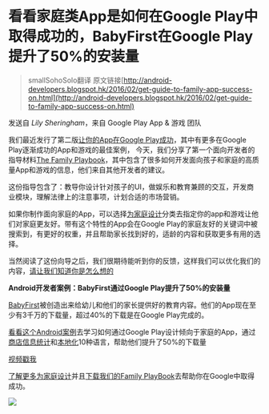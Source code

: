 # 看看家庭类App是如何在Google Play中取得成功的，BabyFirst在Google Play提升了50%的安装量

>smallSohoSolo翻译 原文链接[http://android-developers.blogspot.hk/2016/02/get-guide-to-family-app-success-on.html](http://android-developers.blogspot.hk/2016/02/get-guide-to-family-app-success-on.html)

发送自 *Lily Sheringham*，来自 Google Play App & 游戏 团队

我们最近发行了第二版[让你的App在Google Play成功](http://g.co/play/developerguide)，其中有更多在Google Play逐渐成功的App和游戏的最佳案例，
今天，我们分享了第一个面向开发者的指导材料[The Family Playbook](https://play.google.com/store/books/details/Google_Inc_The_Family_Playbook_for_Developers?id=-mi5CgAAQBAJ)，其中包含了很多如何开发面向孩子和家庭的高质量App和游戏的信息，他们来自其他开发者的建议。

这份指导包含了：教导你设计针对孩子的UI，做娱乐和教育兼顾的交互，开发商业模块，理解法律上的注意事项，计划合适的市场营销。

如果你制作面向家庭的App，可以选择[为家庭设计](http://developer.android.com/distribute/googleplay/families/about.html?utm_campaign=android_series_babyfirst_021816&utm_source=anddev&utm_medium=blog)分类去指定你的app和游戏让他们对家庭更友好。带有这个特性的App会在Google Play的家庭友好的关键词中被搜索到，有更好的权重，并且帮助家长找到好的，适龄的内容和获取更多有用的选择。

当然阅读了这份向导之后，我们很期待能听到你的反馈，这样我们可以优化我们的内容，[请让我们知道你是怎么想的](http://goo.gl/xZL1No)

**Android开发者案例：BabyFirst通过Google Play提升了50%的安装量**

[BabyFirst](https://play.google.com/store/apps/dev?id=4773270709540091084&hl=en)被创造出来给幼儿和他们的家长提供好的教育内容。他们的App现在至少有3千万的下载量，超过40%的下载是在Google Play完成的。

[看看这个Android案例](https://www.youtube.com/playlist?list=PLWz5rJ2EKKc9ofd2f-_-xmUi07wIGZa1c)去学习如何通过Google Play设计倾向于家庭的App，通过[商店信息统计](http://developer.android.com/distribute/users/experiments.html?utm_campaign=android_series_babyfirst_021816&utm_source=anddev&utm_medium=blog)和[本地化](http://developer.android.com/distribute/tools/localization-checklist.html?utm_campaign=android_series_babyfirst_021816&utm_source=anddev&utm_medium=blog)10种语言，帮助他们提升了50%的下载量

[视频戳我](https://youtu.be/mdcTzyGM5vA?list=PLWz5rJ2EKKc9ofd2f-_-xmUi07wIGZa1c)

[了解更多为家庭设计](http://developer.android.com/distribute/googleplay/families/about.html?utm_campaign=android_series_babyfirst_021816&utm_source=anddev&utm_medium=blog)并且[下载我们的Family PlayBook](https://play.google.com/store/books/details/Google_Inc_The_Family_Playbook_for_Developers?id=-mi5CgAAQBAJ)去帮助你在Google中取得成功。

![](https://1.bp.blogspot.com/-wYWBz53yagw/VsX4esqwxSI/AAAAAAAAClY/ElTHOOZ4ja4/s1600/image01.png)